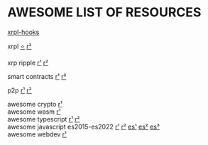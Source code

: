 
# AWESOME LIST OF RESOURCES

[xrpl-hooks](https://github.com/stars/f1f47a23/lists/xrpl-hooks)<br>

xrpl [⭐](https://github.com/stars/f1f47a23/lists/xrpl) [r²](https://github.com/topics/xrpl)<br>

xrp ripple [r¹](https://github.com/stars/f1f47a23/lists/ripple-xrp-ecosystem) [r²](https://github.com/topics/xrp)<br>

smart contracts [r¹](https://github.com/stars/f1f47a23/lists/smart-contracts-dapps) [r²](https://github.com/topics/ethereum)<br>

p2p [r¹](https://github.com/stars/f1f47a23/lists/p2p-holochain) [r²](https://github.com/topics/p2p)<br>

awesome crypto [r¹](https://github.com/stars/f1f47a23/lists/awesome-crypto)<br>
awesome wasm [r¹](https://github.com/stars/f1f47a23/lists/awesome-wasm)<br>
awesome typescript [r¹](https://github.com/stars/f1f47a23/lists/awesome-typescript) [r²](https://github.com/topics/typescript)<br>
awesome javascript es2015-es2022 [r¹](https://github.com/stars/f1f47a23/lists/awesome-javascript) [r²](https://github.com/topics/javascript) 
 [es¹](https://deliciousinsights.github.io/confoo-es2022/#/mainTitle) [es²](https://yagmurcetintas.com/journal/whats-new-in-es2022) 
[es³](https://dev.to/jasmin/whats-new-in-es2022-1de6)<br>
awesome webdev [r¹](https://github.com/stars/f1f47a23/lists/awesome-webdev)<br>
<br><br>


